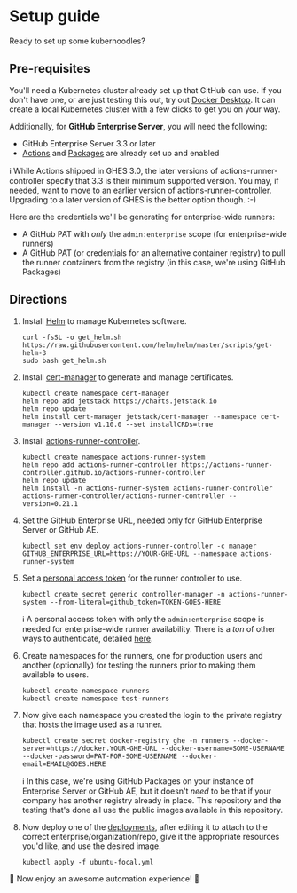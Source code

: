 # Setup guide

Ready to set up some kubernoodles?

## Pre-requisites

You'll need a Kubernetes cluster already set up that GitHub can use.  If you don't have one, or are just testing this out, try out [Docker Desktop](https://www.docker.com/products/docker-desktop).  It can create a local Kubernetes cluster with a few clicks to get you on your way.

Additionally, for **GitHub Enterprise Server**, you will need the following:

- GitHub Enterprise Server 3.3 or later
- [Actions](https://docs.github.com/en/enterprise-server@latest/admin/github-actions/enabling-github-actions-for-github-enterprise-server) and [Packages](https://docs.github.com/en/enterprise-server@latest/admin/packages) are already set up and enabled

:information_source:  While Actions shipped in GHES 3.0, the later versions of actions-runner-controller specify that 3.3 is their minimum supported version.  You may, if needed, want to move to an earlier version of actions-runner-controller.  Upgrading to a later version of GHES is the better option though. :-)

Here are the credentials we'll be generating for enterprise-wide runners:

- A GitHub PAT with _only_ the `admin:enterprise` scope (for enterprise-wide runners)
- A GitHub PAT (or credentials for an alternative container registry) to pull the runner containers from the registry (in this case, we're using GitHub Packages)

## Directions

1. Install [Helm](https://helm.sh) to manage Kubernetes software.

    ```shell
    curl -fsSL -o get_helm.sh https://raw.githubusercontent.com/helm/helm/master/scripts/get-helm-3
    sudo bash get_helm.sh
    ```

1. Install [cert-manager](https://cert-manager.io) to generate and manage certificates.

    ```shell
    kubectl create namespace cert-manager
    helm repo add jetstack https://charts.jetstack.io
    helm repo update
    helm install cert-manager jetstack/cert-manager --namespace cert-manager --version v1.10.0 --set installCRDs=true
    ```

1. Install [actions-runner-controller](https://github.com/actions-runner-controller/actions-runner-controller).

    ```shell
    kubectl create namespace actions-runner-system
    helm repo add actions-runner-controller https://actions-runner-controller.github.io/actions-runner-controller
    helm repo update
    helm install -n actions-runner-system actions-runner-controller actions-runner-controller/actions-runner-controller --version=0.21.1
    ```

1. Set the GitHub Enterprise URL, needed only for GitHub Enterprise Server or GitHub AE.

    ```shell
    kubectl set env deploy actions-runner-controller -c manager GITHUB_ENTERPRISE_URL=https://YOUR-GHE-URL --namespace actions-runner-system
    ```

1. Set a [personal access token](https://docs.github.com/en/authentication/keeping-your-account-and-data-secure/creating-a-personal-access-token) for the runner controller to use.

    ```shell
    kubectl create secret generic controller-manager -n actions-runner-system --from-literal=github_token=TOKEN-GOES-HERE
    ```

    :information_source: A personal access token with only the `admin:enterprise` scope is needed for enterprise-wide runner availability.  There is a _ton_ of other ways to authenticate, detailed [here](https://github.com/actions-runner-controller/actions-runner-controller#setting-up-authentication-with-github-api).

1. Create namespaces for the runners, one for production users and another (optionally) for testing the runners prior to making them available to users.

    ```shell
    kubectl create namespace runners
    kubectl create namespace test-runners
    ```

1. Now give each namespace you created the login to the private registry that hosts the image used as a runner.

    ```shell
    kubectl create secret docker-registry ghe -n runners --docker-server=https://docker.YOUR-GHE-URL --docker-username=SOME-USERNAME --docker-password=PAT-FOR-SOME-USERNAME --docker-email=EMAIL@GOES.HERE
    ```

    :information_source:  In this case, we're using GitHub Packages on your instance of Enterprise Server or GitHub AE, but it doesn't _need_ to be that if your company has another registry already in place.  This repository and the testing that's done all use the public images available in this repository.

1. Now deploy one of the [deployments](../deployments), after editing it to attach to the correct enterprise/organization/repo, give it the appropriate resources you'd like, and use the desired image.

    ```shell
    kubectl apply -f ubuntu-focal.yml
    ```

:tada:  Now enjoy an awesome automation experience! :tada:
